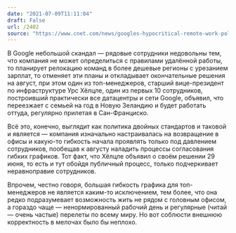 ```yaml
---
date: "2021-07-09T11:11:04"
draft: False
url: /2402
source: "https://www.cnet.com/news/googles-hypocritical-remote-work-policies-anger-employees/"
---
```


В Google небольшой скандал — рядовые сотрудники недовольны тем, что компания не может определиться с правилами удалённой работы, то планирует релокацию команд в более дешевые регионы с урезанием зарплат, то отменяет эти планы и откладывает окончательные решения на август, при этом один из топ-менеджеров, старший вице-президент по инфраструктуре Урс Хёлцле, один из первых 10 сотрудников, построивший практически все датацентры и сети Google, объявил, что переезжает с семьей на год в Новую Зеландию и будет работать оттуда, регулярно прилетая в Сан-Франциско.

Всё это, конечно, выглядит как политика двойных стандартов и таковой и является — компания изначально настраивалась на возвращение в офисы и какую-то гибкость начала проявлять только под давлением сотрудников, пообещав к августу наладить процессы согласования гибких графиков. Тот факт, что Хёлцле объявил о своём решении 29 июня, то есть и тут обойдя публичный процесс, только подчеркивает неравноправие сотрудников.

Впрочем, честно говоря, большая гибкость графика для топ-менеджеров не является каким-то исключением, тем более, что она редко подразумевает возможность жить не рядом с головным офисом, а гораздо чаще — ненормированный рабочий день и регулярные (читай — очень частые) перелеты по всему миру. Но вот соблюсти внешнюю корректность в мелочах было бы неплохо.
